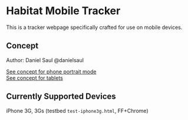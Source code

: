 # Habitat Mobile Tracker

This is a tracker webpage specifically crafted for use on mobile devices.


## Concept

Author: Daniel Saul @danielsaul

[See concept for phone portrait mode](https://github.com/rossengeorgiev/habitat-mobile-tracker/blob/master/resources/concept-app-portrait.png)  
[See concept for tablets](https://github.com/rossengeorgiev/habitat-mobile-tracker/blob/master/resources/concept-app-tablet.png)


## Currently Supported Devices

iPhone 3G, 3Gs (testbed `test-iphone3g.html`, FF+Chrome)



